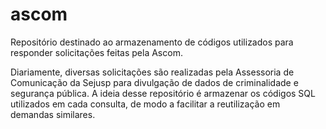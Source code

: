 # ascom
Repositório destinado ao armazenamento de códigos utilizados para responder solicitações feitas pela Ascom.

Diariamente, diversas solicitações são realizadas pela Assessoria de Comunicação da Sejusp para divulgação de dados de criminalidade e segurança pública. A ideia desse repositório é armazenar os códigos SQL utilizados em cada consulta, de modo a facilitar a reutilização em demandas similares.
